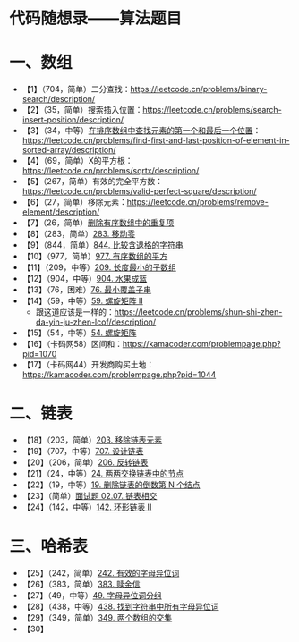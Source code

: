  # 代码随想录——算法题目

# 一、数组

- 【1】（704，简单）二分查找：https://leetcode.cn/problems/binary-search/description/
- 【2】（35，简单）搜索插入位置：https://leetcode.cn/problems/search-insert-position/description/
- 【3】（34，中等）[在排序数组中查找元素的第一个和最后一个位置](https://leetcode.cn/problems/find-first-and-last-position-of-element-in-sorted-array/)：https://leetcode.cn/problems/find-first-and-last-position-of-element-in-sorted-array/description/
- 【4】（69，简单）X的平方根：https://leetcode.cn/problems/sqrtx/description/
- 【5】（267，简单）有效的完全平方数：https://leetcode.cn/problems/valid-perfect-square/description/
- 【6】（27，简单）移除元素：https://leetcode.cn/problems/remove-element/description/
- 【7】（26，简单）[删除有序数组中的重复项](https://leetcode.cn/problems/remove-duplicates-from-sorted-array/)
- 【8】（283，简单）[283. 移动零](https://leetcode.cn/problems/move-zeroes/)
- 【9】（844，简单）[844. 比较含退格的字符串](https://leetcode.cn/problems/backspace-string-compare/)
- 【10】（977，简单）[977. 有序数组的平方](https://leetcode.cn/problems/squares-of-a-sorted-array/)
- 【11】（209，中等）[209. 长度最小的子数组](https://leetcode.cn/problems/minimum-size-subarray-sum/)
- 【12】（904，中等）[904. 水果成篮](https://leetcode.cn/problems/fruit-into-baskets/)
- 【13】（76，困难）[76. 最小覆盖子串](https://leetcode.cn/problems/minimum-window-substring/)
- 【14】（59，中等）[59. 螺旋矩阵 II](https://leetcode.cn/problems/spiral-matrix-ii/)
  - 跟这道应该是一样的：https://leetcode.cn/problems/shun-shi-zhen-da-yin-ju-zhen-lcof/description/
- 【15】（54，中等）[54. 螺旋矩阵](https://leetcode.cn/problems/spiral-matrix/)
- 【16】（卡码网58）区间和：https://kamacoder.com/problempage.php?pid=1070
- 【17】（卡码网44）开发商购买土地：https://kamacoder.com/problempage.php?pid=1044



# 二、链表

- 【18】（203，简单）[203. 移除链表元素](https://leetcode.cn/problems/remove-linked-list-elements/)
- 【19】（707，中等）[707. 设计链表](https://leetcode.cn/problems/design-linked-list/)
- 【20】（206，简单）[206. 反转链表](https://leetcode.cn/problems/reverse-linked-list/)
- 【21】（24，中等）[24. 两两交换链表中的节点](https://leetcode.cn/problems/swap-nodes-in-pairs/)
- 【22】（19，中等）[19. 删除链表的倒数第 N 个结点](https://leetcode.cn/problems/remove-nth-node-from-end-of-list/)
- 【23】（简单）[面试题 02.07. 链表相交](https://leetcode.cn/problems/intersection-of-two-linked-lists-lcci/)
- 【24】（142，中等）[142. 环形链表 II](https://leetcode.cn/problems/linked-list-cycle-ii/)



# 三、哈希表

- 【25】（242，简单）[242. 有效的字母异位词](https://leetcode.cn/problems/valid-anagram/)
- 【26】（383，简单）[383. 赎金信](https://leetcode.cn/problems/ransom-note/)
- 【27】（49，中等）[49. 字母异位词分组](https://leetcode.cn/problems/group-anagrams/)
- 【28】（438，中等）[438. 找到字符串中所有字母异位词](https://leetcode.cn/problems/find-all-anagrams-in-a-string/)
- 【29】（349，简单）[349. 两个数组的交集](https://leetcode.cn/problems/intersection-of-two-arrays/)
- 【30】

